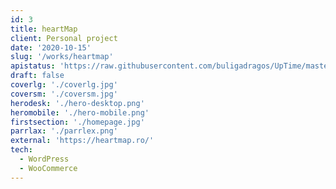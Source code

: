 ```yaml
---
id: 3
title: heartMap
client: Personal project
date: '2020-10-15'
slug: '/works/heartmap'
apistatus: 'https://raw.githubusercontent.com/buligadragos/UpTime/master/api/heart-map/uptime.json'
draft: false
coverlg: './coverlg.jpg'
coversm: './coversm.jpg'
herodesk: './hero-desktop.png'
heromobile: './hero-mobile.png'
firstsection: './homepage.jpg'
parrlax: './parrlex.png'
external: 'https://heartmap.ro/'
tech:
  - WordPress
  - WooCommerce
---
```

